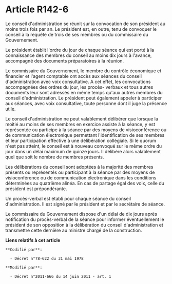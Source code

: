 # Article R142-6

Le conseil d'administration se réunit sur la convocation de son président au moins trois fois par an. Le président est, en
outre, tenu de convoquer le conseil à la requête de trois de ses membres ou du commissaire du Gouvernement. 

Le président établit l'ordre du jour de chaque séance qui est porté à la connaissance des membres du conseil au moins dix
jours à l'avance, accompagné des documents préparatoires à la réunion. 

Le commissaire du Gouvernement, le membre du contrôle économique et financier et l'agent comptable ont accès aux séances du
conseil d'administration avec voix consultative. A cet effet, les convocations accompagnées des ordres du jour, les procès-
verbaux et tous autres documents leur sont adressés en même temps qu'aux autres membres du conseil d'administration. Le
président peut également appeler à participer aux séances, avec voix consultative, toute personne dont il juge la présence
utile. 

Le conseil d'administration ne peut valablement délibérer que lorsque la moitié au moins de ses membres en exercice assiste à
la séance, y est représentée ou participe à la séance par des moyens de visioconférence ou de communication électronique
permettant l'identification de ses membres et leur participation effective à une délibération collégiale. Si le quorum n'est
pas atteint, le conseil est à nouveau convoqué sur le même ordre du jour dans un délai maximum de quinze jours. Il délibère
alors valablement quel que soit le nombre de membres présents. 

Les délibérations du conseil sont adoptées à la majorité des membres présents ou représentés ou participant à la séance par
des moyens de visioconférence ou de communication électronique dans les conditions déterminées au quatrième alinéa. En cas de
partage égal des voix, celle du président est prépondérante. 

Un procès-verbal est établi pour chaque séance du conseil d'administration. Il est signé par le président et par le
secrétaire de séance. 

Le commissaire du Gouvernement dispose d'un délai de dix jours après notification du procès-verbal de la séance pour informer
éventuellement le président de son opposition à la délibération du conseil d'administration et transmettre cette dernière au
ministre chargé de la construction.

**Liens relatifs à cet article**

	**Codifié par**:

	  - Décret n°78-622 du 31 mai 1978

	**Modifié par**:

	  - Décret n°2011-666 du 14 juin 2011 - art. 1
